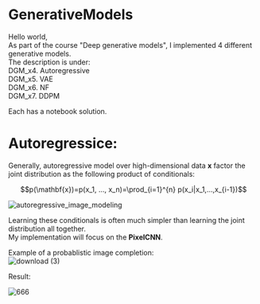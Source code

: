 # GenerativeModels  

Hello world,  
As part of the course "Deep generative models", I implemented 4 different generative models.    
The description is under:  
DGM_x4. Autoregressive   
DGM_x5. VAE    
DGM_x6. NF    
DGM_x7. DDPM    

Each has a notebook solution.  
  
  
# Autoregressice:   
Generally, autoregressive model over high-dimensional data $\mathbf{x}$ factor the joint distribution as the following product of conditionals:  
  
$$p(\mathbf{x})=p(x_1, ..., x_n)=\prod_{i=1}^{n} p(x_i|x_1,...,x_{i-1})$$     
  
![autoregressive_image_modeling](https://wiki.math.uwaterloo.ca/statwiki/images/thumb/5/5b/xi_img.png/500px-xi_img.png)  

  
Learning these conditionals is often much simpler than learning the joint distribution all together.  
My implementation will focus on the **PixelCNN**.  

Example of a probablistic image completion:    
![download (3)](https://github.com/user-attachments/assets/5a360286-7aeb-46c3-a17e-5e56a9fc0492)     

Result:
            
![666](https://github.com/user-attachments/assets/4e4c417b-6d6e-4b1d-8eaf-e23d54d21e9c)
